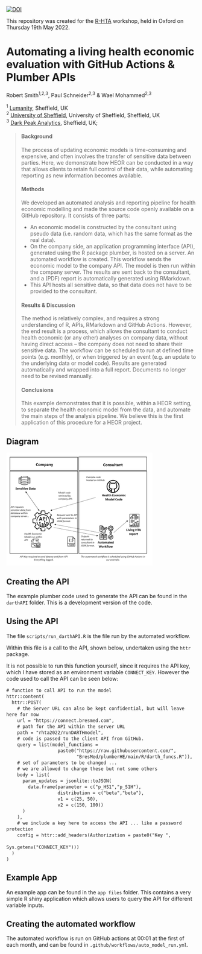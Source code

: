 [![DOI](https://zenodo.org/badge/481174680.svg)](https://zenodo.org/badge/latestdoi/481174680)

This repository was created for the [R-HTA](https://r-hta.org/) workshop, held in Oxford on Thursday 19th May 2022. 

# **Automating a living health economic evaluation with GitHub Actions & Plumber APIs**

Robert Smith<sup>1,2,3</sup>, Paul Schneider<sup>2,3</sup> & Wael Mohammed<sup>2,3</sup>

<sup>1</sup> [Lumanity](https://lumanity.com/), Sheffield, UK    
<sup>2</sup> [University of Sheffield](https://www.sheffield.ac.uk/scharr), University of Sheffield, Sheffield, UK    
<sup>3</sup> [Dark Peak Analytics](https://darkpeakanalytics.com/), Sheffield, UK;

>#### **Background**
>
>The process of updating economic models is time-consuming and expensive, and often involves the transfer of sensitive data between parties. Here, we demonstrate how HEOR can be conducted in a way that allows clients to retain full control of their data, while automating reporting as new information becomes available.
>
>#### **Methods**
>
>We developed an automated analysis and reporting pipeline for health economic modelling and made the source code openly available on a GitHub repository. It consists of three parts:
> -	An economic model is constructed by the consultant using pseudo data (i.e. random data, which has the same format as the real data).
> -	On the company side, an application programming interface (API), generated using the R package plumber, is hosted on a server. An automated workflow is created. This workflow sends the economic model to the company API. The model is then run within the company server. The results are sent back to the consultant, and a (PDF) report is automatically generated using RMarkdown.
> - This API hosts all sensitive data, so that data does not have to be provided to the consultant.
>
>#### **Results & Discussion**
>
>The method is relatively complex, and requires a strong understanding of R, APIs, RMarkdown and GitHub Actions. However, the end result is a process, which allows the consultant to conduct health economic (or any other) analyses on company data, without having direct access – the company does not need to share their sensitive data. The workflow can be scheduled to run at defined time points (e.g. monthly), or when triggered by an event (e.g. an update to the underlying data or model code). Results are generated automatically and wrapped into a full report. Documents no longer need to be revised manually.
>
>#### **Conclusions**
>
>This example demonstrates that it is possible, within a HEOR setting, to separate the health economic model from the data, and automate the main steps of the analysis pipeline. We believe this is the first application of this procedure for a HEOR project.


## Diagram
<img src='app_files/www/process_diagram.PNG' height="300" align="center"/>


## Creating the API

The example plumber code used to generate the API can be found in the `darthAPI` folder. This is a development version of the code.

## Using the API

The file `scripts/run_darthAPI.R` is the file run by the automated workflow.

Within this file is a call to the API, shown below, undertaken using the `httr` package.

It is not possible to run this function yourself, since it requires the API key, which I have stored as an environment variable `CONNECT_KEY`. However the code used to call the API can be seen below:

```
# function to call API to run the model
httr::content(
  httr::POST(
    # the Server URL can also be kept confidential, but will leave here for now 
    url = "https://connect.bresmed.com",
    # path for the API within the server URL
    path = "rhta2022/runDARTHmodel",
    # code is passed to the client API from GitHub.
    query = list(model_functions = 
                   paste0("https://raw.githubusercontent.com/",
                          "BresMed/plumberHE/main/R/darth_funcs.R")),
    # set of parameters to be changed ... 
    # we are allowed to change these but not some others
    body = list(
      param_updates = jsonlite::toJSON(
        data.frame(parameter = c("p_HS1","p_S1H"),
                   distribution = c("beta","beta"),
                   v1 = c(25, 50),
                   v2 = c(150, 100))
      )
    ),
    # we include a key here to access the API ... like a password protection
    config = httr::add_headers(Authorization = paste0("Key ", 
                                                      Sys.getenv("CONNECT_KEY")))
  )
)

```

## Example App

An example app can be found in the `app files` folder. This contains a very simple R shiny application which allows users to query the API for different variable inputs.


## Creating the automated workflow

The automated workflow is run on GitHub actions at 00:01 at the first of each month, and can be found in `.github/workflows/auto_model_run.yml`.

